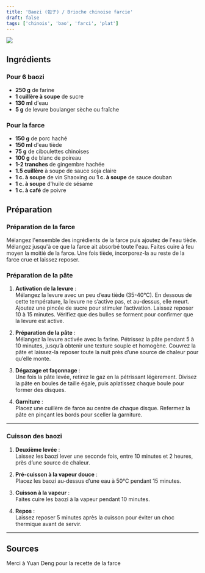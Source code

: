 ```yaml
---
title: 'Baozi (包子) / Brioche chinoise farcie'
draft: false
tags: ['chinois', 'bao', 'farci', 'plat']
---
```


![](../images/mantou.jpeg)

## Ingrédients

### Pour 6 baozi

- **250 g** de farine
- **1 cuillère à soupe** de sucre
- **130 ml** d'eau
- **5 g** de levure boulanger sèche ou fraîche

### Pour la farce

- **150 g** de porc haché
- **150 ml** d'eau tiède
- **75 g** de ciboulettes chinoises
- **100 g** de blanc de poireau
- **1-2 tranches** de gingembre hachée
- **1.5 cuillère** à soupe de sauce soja claire
- **1 c. à soupe** de vin Shaoxing *ou* **1 c. à soupe** de sauce douban
- **1 c. à soupe** d'huile de sésame
- **1 c. à café** de poivre

<!-- section -->
## Préparation

### Préparation de la farce

Mélangez l'ensemble des ingrédients de la farce puis ajoutez de l'eau tiède. Mélangez jusqu'à ce que la farce ait absorbé toute l'eau. Faites cuire à feu moyen la moitié de la farce. Une fois tiède, incorporez-la au reste de la farce crue et laissez reposer.

### Préparation de la pâte

1. **Activation de la levure** :  
   Mélangez la levure avec un peu d’eau tiède (35-40°C). En dessous de cette température, la levure ne s’active pas, et au-dessus, elle meurt. Ajoutez une pincée de sucre pour stimuler l’activation. Laissez reposer 10 à 15 minutes. Vérifiez que des bulles se forment pour confirmer que la levure est active.  

2. **Préparation de la pâte** :  
   Mélangez la levure activée avec la farine. Pétrissez la pâte pendant 5 à 10 minutes, jusqu’à obtenir une texture souple et homogène. Couvrez la pâte et laissez-la reposer toute la nuit près d’une source de chaleur pour qu’elle monte.  

3. **Dégazage et façonnage** :  
   Une fois la pâte levée, retirez le gaz en la pétrissant légèrement. Divisez la pâte en boules de taille égale, puis aplatissez chaque boule pour former des disques.  

4. **Garniture** :  
   Placez une cuillère de farce au centre de chaque disque. Refermez la pâte en pinçant les bords pour sceller la garniture.

---

### Cuisson des baozi

1. **Deuxième levée** :  
   Laissez les baozi lever une seconde fois, entre 10 minutes et 2 heures, près d’une source de chaleur.  

2. **Pré-cuisson à la vapeur douce** :  
   Placez les baozi au-dessus d’une eau à 50°C pendant 15 minutes.  

3. **Cuisson à la vapeur** :  
   Faites cuire les baozi à la vapeur pendant 10 minutes.  

4. **Repos** :  
   Laissez reposer 5 minutes après la cuisson pour éviter un choc thermique avant de servir.  

---

## Sources

Merci à Yuan Deng pour la recette de la farce
